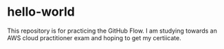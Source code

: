 # hello-world
This repository is for practicing the GitHub Flow.
I am studying towards an AWS cloud practitioner exam and hoping to get my certiicate.

